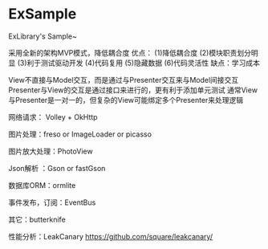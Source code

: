 # ExSample
ExLibrary's Sample~


采用全新的架构MVP模式，降低耦合度
优点：
     (1)降低耦合度
     (2)模块职责划分明显
     (3)利于测试驱动开发
     (4)代码复用
     (5)隐藏数据
     (6)代码灵活性
缺点：学习成本

View不直接与Model交互，而是通过与Presenter交互来与Model间接交互
Presenter与View的交互是通过接口来进行的，更有利于添加单元测试
通常View与Presenter是一对一的，但复杂的View可能绑定多个Presenter来处理逻辑 


网络请求： Volley + OkHttp

图片处理：freso  or ImageLoader or picasso

图片放大处理：PhotoView

Json解析 ：Gson or fastGson

数据库ORM：ormlite

事件发布，订阅：EventBus

其它：butterknife


性能分析：LeakCanary  <https://github.com/square/leakcanary/>








































